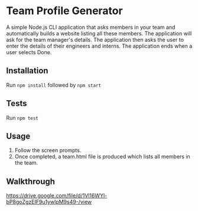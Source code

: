 # Team Profile Generator

A simple Node.js CLI application that asks members in your team and automatically builds a website listing all these members.
The application will ask for the team manager's details. The application then asks the user to enter the details of their engineers and interns. The application ends when a user selects Done.

## Installation
Run `npm install` followed by `npm start`

## Tests
Run `npm test`

## Usage
1. Follow the screen prompts. 
2. Once completed, a team.html file is produced which lists all members in the team.

## Walkthrough
https://drive.google.com/file/d/1Vl16WYl-bP8goZgzEIF9u1ywlpM9s49-/view